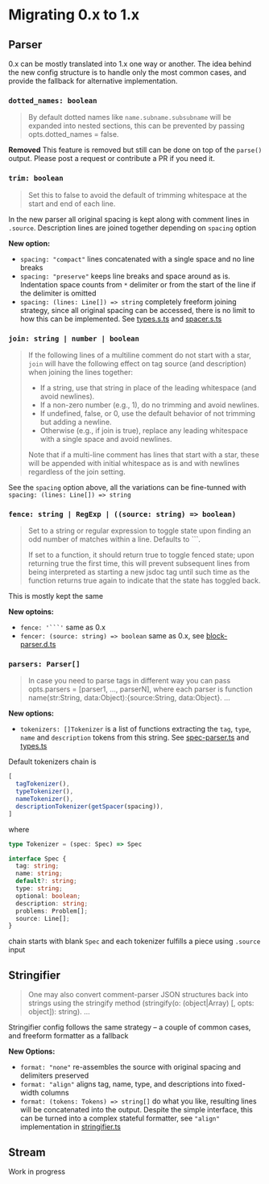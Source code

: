 # Migrating 0.x to 1.x

## Parser

0.x can be mostly translated into 1.x one way or another. The idea behind the new config structure is to handle only the most common cases, and provide the fallback for alternative implementation.

### `dotted_names: boolean`

> By default dotted names like `name.subname.subsubname` will be expanded into nested sections, this can be prevented by passing opts.dotted_names = false.

**Removed** This feature is removed but still can be done on top of the `parse()` output. Please post a request or contribute a PR if you need it.

### `trim: boolean`

> Set this to false to avoid the default of trimming whitespace at the start and end of each line.

In the new parser all original spacing is kept along with comment lines in `.source`. Description lines are joined together depending on `spacing` option

**New option:**

- `spacing: "compact"` lines concatenated with a single space and no line breaks
- `spacing: "preserve"` keeps line breaks and space around as is. Indentation space counts from `*` delimiter or from the start of the line if the delimiter is omitted
- `spacing: (lines: Line[]) => string` completely freeform joining strategy, since all original spacing can be accessed, there is no limit to how this can be implemented. See [types.s.ts](./lib/types.s.ts) and [spacer.s.ts](./lib/spacer.s.ts)

### `join: string | number | boolean`

> If the following lines of a multiline comment do not start with a star, `join` will have the following effect on tag source (and description) when joining the lines together:
>
> - If a string, use that string in place of the leading whitespace (and avoid newlines).
> - If a non-zero number (e.g., 1), do no trimming and avoid newlines.
> - If undefined, false, or 0, use the default behavior of not trimming but adding a newline.
> - Otherwise (e.g., if join is true), replace any leading whitespace with a single space and avoid newlines.
>
> Note that if a multi-line comment has lines that start with a star, these will be appended with initial whitespace as is and with newlines regardless of the join setting.

See the `spacing` option above, all the variations can be fine-tunned with `spacing: (lines: Line[]) => string`

### `fence: string | RegExp | ((source: string) => boolean)`

> Set to a string or regular expression to toggle state upon finding an odd number of matches within a line. Defaults to ```.
>
> If set to a function, it should return true to toggle fenced state; upon returning true the first time, this will prevent subsequent lines from being interpreted as starting a new jsdoc tag until such time as the function returns true again to indicate that the state has toggled back.

This is mostly kept the same

**New optoins:**

- ```` fence: '```' ```` same as 0.x
- `fencer: (source: string) => boolean` same as 0.x, see [block-parser.d.ts](./lib/block-parser.d.ts)

### `parsers: Parser[]`

> In case you need to parse tags in different way you can pass opts.parsers = [parser1, ..., parserN], where each parser is function name(str:String, data:Object):{source:String, data:Object}.
> ...

**New options:**

- `tokenizers: []Tokenizer` is a list of functions extracting the `tag`, `type`, `name` and `description` tokens from this string. See [spec-parser.ts](./lib/spec-parser.ts) and [types.ts](./lib/types.ts)

Default tokenizers chain is

```js
[
  tagTokenizer(),
  typeTokenizer(),
  nameTokenizer(),
  descriptionTokenizer(getSpacer(spacing)),
]
```

where

```ts
type Tokenizer = (spec: Spec) => Spec

interface Spec {
  tag: string;
  name: string;
  default?: string;
  type: string;
  optional: boolean;
  description: string;
  problems: Problem[];
  source: Line[];
}
```

chain starts with blank `Spec` and each tokenizer fulfills a piece using `.source` input

## Stringifier

> One may also convert comment-parser JSON structures back into strings using the stringify method (stringify(o: (object|Array) [, opts: object]): string).
> ...

Stringifier config follows the same strategy – a couple of common cases, and freeform formatter as a fallback

**New Options:**

- `format: "none"` re-assembles the source with original spacing and delimiters preserved
- `format: "align"` aligns tag, name, type, and descriptions into fixed-width columns
- `format: (tokens: Tokens) => string[]` do what you like, resulting lines will be concatenated into the output. Despite the simple interface, this can be turned into a complex stateful formatter, see `"align"` implementation in [stringifier.ts](./src/stringifier.ts)

## Stream

Work in progress
